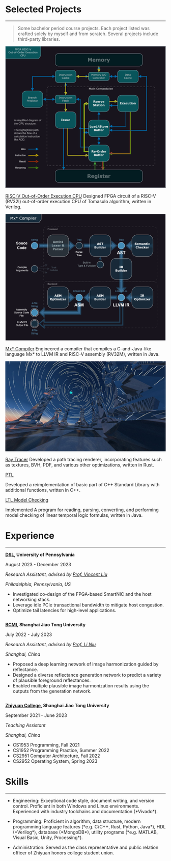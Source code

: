 <!-- ---
layout: cv
title: CV
--- -->

<!-- # Education
---

<div class="d-flex justify-content-between">
  <p class="text-start"><b>Shanghai Jiao Tong University</b></p>
  <p class="text-end">Sep. 2020 – June 2024</p>
</div>
<div class="d-flex justify-content-between">
  <p class="text-start"><em>B.S. in Computer Science and Technology (Zhiyuan Honors Program)</em></p>
  <p class="text-end"><em>Shanghai, China</em></p>
</div> -->

# Selected Projects

---

> Some bachelor period course projects. Each project listed was crafted solely by myself and from scratch. Several projects include third-party libraries.

<div class="row justify-content-center align-content-center">
  <div class="col-8 col-lg-4" style="display: flex; justify-content: center;">
    <a href="https://raw.githubusercontent.com/PaperL/RISC-V_CPU/main/assets/Diagram.png" class="glightbox" data-gallery="projects" data-glightbox="title: RISC-V Out-of-Order Execution CPU; description: Designed FPGA circuit of a RISC-V (RV32I) out-of-order execution CPU of Tomasulo algorithm, written in Verilog.">
      <img src="https://raw.githubusercontent.com/PaperL/RISC-V_CPU/main/assets/Diagram.png" style="object-fit: contain;"/>
    </a>
  </div>
  <div class="col-12 col-lg-7 d-flex flex-column justify-content-start ms-0 ms-lg-3" style="margin-top: 1em; margin-bottom: 1em;">
    <span style="margin-bottom: 0.5em"><sc><a href="https://github.com/PaperL/RISC-V_CPU">RISC-V Out-of-Order Execution CPU</a></sc></span>
    <span>Designed FPGA circuit of a RISC-V (RV32I) out-of-order execution CPU of Tomasulo algorithm, written in Verilog.</span>
  </div>
</div>

<div class="row justify-content-center align-content-center">
  <div class="col-8 col-lg-4" style="display: flex; justify-content: center;">
    <a href="https://raw.githubusercontent.com/PaperL/Mxx-Compiler/main/assets/Diagram.png" class="glightbox" data-gallery="projects" data-glightbox="title: Mx* Compiler; description: Engineered a compiler that compiles a C-and-Java-like language Mx* to LLVM IR and RISC-V assembly (RV32M), written in Java.">
      <img src="https://raw.githubusercontent.com/PaperL/Mxx-Compiler/main/assets/Diagram.png" style="object-fit: contain;"/>
    </a>
  </div>
  <div class="col-12 col-lg-7 d-flex flex-column justify-content-start ms-0 ms-lg-3" style="margin-top: 1em; margin-bottom: 1em;">
    <span style="margin-bottom: 0.5em"><sc><a href="https://github.com/PaperL/Mxx-Compiler" style="margin: 1em 0">Mx* Compiler</a></sc></span>
    <span>Engineered a compiler that compiles a C-and-Java-like language Mx* to LLVM IR and RISC-V assembly (RV32M), written in Java.</span>
  </div>
</div>

<div class="row justify-content-center align-content-center">
  <div class="col-8 col-lg-4" style="display: flex; justify-content: center;">
    <a href="https://raw.githubusercontent.com/PaperL/Toy_Ray_Tracer/master/raytracer/output/preview.jpg" class="glightbox" data-gallery="projects" data-glightbox="title: Ray Tracer; description: Developed a path tracing renderer, incorporating features such as textures, BVH, PDF, and various other optimizations, written in Rust.">
      <img src="https://raw.githubusercontent.com/PaperL/Toy_Ray_Tracer/master/raytracer/output/preview.jpg" style="object-fit: contain;"/>
    </a>
  </div>
  <div class="col-12 col-lg-7 d-flex flex-column justify-content-start ms-0 ms-lg-3" style="margin-top: 1em; margin-bottom: 1em;">
    <span style="margin-bottom: 0.5em"><sc><a href="https://github.com/PaperL/Toy_Ray_Tracer" style="margin: 1em 0">Ray Tracer</a></sc></span>
    <span>Developed a path tracing renderer, incorporating features such as textures, BVH, PDF, and various other optimizations, written in Rust.</span>
  </div>
</div>

[<sc>PTL</sc>](https://github.com/PaperL/PTL)

Developed a reimplementation of basic part of C++ Standard Library with additional functions, written in C++.

[<sc>LTL Model Checking</sc>](https://github.com/PaperL/LTL_Model_Checking_Project)

Implemented A program for reading, parsing, converting, and performing model checking of linear temporal logic formulas, written in Java.

# Experience

---

<div class="d-flex justify-content-between">
  <p class="text-start"><b><a href="https://dsl.cis.upenn.edu/">DSL</a>, University of Pennsylvania</b></p>
  <p class="text-end">August 2023 - December 2023</p>
</div>
<div class="d-flex justify-content-between">
  <p class="text-start"><em>Research Assistant, advised by <a href="https://vincen.tl/">Prof. Vincent Liu</a></em></p>
  <p class="text-end"><em>Philadelphia, Pennsylvania, US</em></p>
</div>

- Investigated co-design of the FPGA-based SmartNIC and the host networking stack.
- Leverage idle PCIe transactional bandwidth to mitigate host congestion.
- Optimize tail latencies for high-level applications.

<div class="d-flex justify-content-between" style="margin-top:2em">
  <p class="text-start"><b><a href="https://bcmi.sjtu.edu.cn/">BCMI</a>, Shanghai Jiao Tong University</b></p>
  <p class="text-end">July 2022 - July 2023</p>
</div>
<div class="d-flex justify-content-between">
  <p class="text-start"><em>Research Assistant, advised by <a href="https://www.ustcnewly.com/">Prof. Li Niu</a></em></p>
  <p class="text-end"><em>Shanghai, China</em></p>
</div>

- Proposed a deep learning network of image harmonization guided by reflectance.
- Designed a diverse reflectance generation network to predict a variety of plausible foreground reflectances.
- Enabled multiple plausible image harmonization results using the outputs from the generation network.

<div class="d-flex justify-content-between" style="margin-top:2em">
  <p class="text-start"><b><a href="https://en.zhiyuan.sjtu.edu.cn/">Zhiyuan College</a>, Shanghai Jiao Tong University</b></p>
  <p class="text-end">September 2021 - June 2023</p>
</div>
<div class="d-flex justify-content-between">
  <p class="text-start"><em>Teaching Assistant</em></p>
  <p class="text-end"><em>Shanghai, China</em></p>
</div>

- CS1953 Programming, Fall 2021
- CS1952 Programming Practice, Summer 2022
- CS2951 Computer Architecture, Fall 2022
- CS2952 Operating System, Spring 2023

# Skills

---

- <p><sc>Engineering</sc>: Exceptional code style, document writing, and version control. Proficient in both Windows and Linux environments. Experienced with industry toolchains and documentation (*Vivado*).</p>

- <p><sc>Programming</sc>: Proficient in algorithm, data structure, modern programming language features (*e.g. C/C++, Rust, Python, Java*), HDL (*Verilog*), database (*MongoDB*), utility programs (*e.g. MATLAB, Visual Basic, Unity, Processing*).</p>

- <p><sc>Administration</sc>: Served as the class representative and public relation officer of Zhiyuan honors college student union.</p>
